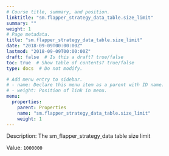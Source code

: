 ```yaml
---
# Course title, summary, and position.
linktitle: "sm.flapper_strategy_data_table.size_limit"
summary: ""
weight: 1
# Page metadata.
title: "sm.flapper_strategy_data_table.size_limit"
date: "2018-09-09T00:00:00Z"
lastmod: "2018-09-09T00:00:00Z"
draft: false  # Is this a draft? true/false
toc: true  # Show table of contents? true/false
type: docs  # Do not modify.

# Add menu entry to sidebar.
# - name: Declare this menu item as a parent with ID name.
# - weight: Position of link in menu.
menu:
  properties:
    parent: Properties
    name: "sm.flapper_strategy_data_table.size_limit"
    weight: 1
---
```


Description: The sm_flapper_strategy_data table size limit


Value: `1000000`